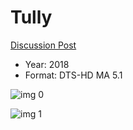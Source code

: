 # Tully

[Discussion Post](https://www.avsforum.com/threads/bass-eq-for-filtered-movies.2995212/post-56747572)

* Year: 2018
* Format: DTS-HD MA 5.1

![img 0](https://i.imgur.com/nq9ycwu.jpg)

![img 1](https://i.imgur.com/OHgoW7X.png)


